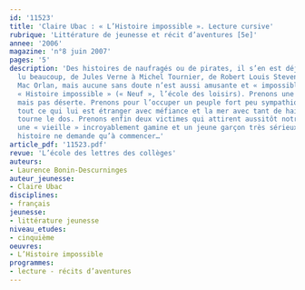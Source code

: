 ```yaml
---
id: '11523'
title: 'Claire Ubac : « L’Histoire impossible ». Lecture cursive'
rubrique: 'Littérature de jeunesse et récit d’aventures [5e]'
annee: '2006'
magazine: 'n°8 juin 2007'
pages: '5'
description: 'Des histoires de naufragés ou de pirates, il s’en est déjà écrit et
  lu beaucoup, de Jules Verne à Michel Tournier, de Robert Louis Stevenson à Pierre
  Mac Orlan, mais aucune sans doute n’est aussi amusante et « impossible » que cette
  « Histoire impossible » (« Neuf », l’école des loisirs). Prenons une île, bien sûr,
  mais pas déserte. Prenons pour l’occuper un peuple fort peu sympathique, qui considère
  tout ce qui lui est étranger avec méfiance et la mer avec tant de haine qu’il lui
  tourne le dos. Prenons enfin deux victimes qui attirent aussitôt notre sympathie :
  une « vieille » incroyablement gamine et un jeune garçon très sérieux. Cette impossible
  histoire ne demande qu’à commencer…'
article_pdf: '11523.pdf'
revue: 'L’école des lettres des collèges'
auteurs:
- Laurence Bonin-Descurninges
auteur_jeunesse:
- Claire Ubac
disciplines:
- français
jeunesse:
- littérature jeunesse
niveau_etudes:
- cinquième
oeuvres:
- L’Histoire impossible
programmes:
- lecture - récits d’aventures
---
```


